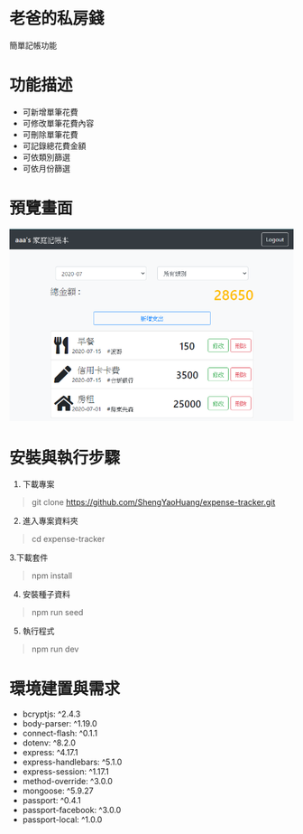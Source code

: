 # 老爸的私房錢
簡單記帳功能

# 功能描述
- 可新增單筆花費
- 可修改單筆花費內容
- 可刪除單筆花費
- 可記錄總花費金額
- 可依類別篩選
- 可依月份篩選
  
# 預覽畫面
![Getting Started](./expencetracker.png)

# 安裝與執行步驟
1. 下載專案
> git clone https://github.com/ShengYaoHuang/expense-tracker.git

2. 進入專案資料夾
> cd expense-tracker

3.下載套件
> npm install

4. 安裝種子資料
> npm run seed

5. 執行程式
> npm run dev

# 環境建置與需求
- bcryptjs: ^2.4.3
- body-parser: ^1.19.0
- connect-flash: ^0.1.1
- dotenv: ^8.2.0
- express: ^4.17.1
- express-handlebars: ^5.1.0
- express-session: ^1.17.1
- method-override: ^3.0.0
- mongoose: ^5.9.27
- passport: ^0.4.1
- passport-facebook: ^3.0.0
- passport-local: ^1.0.0